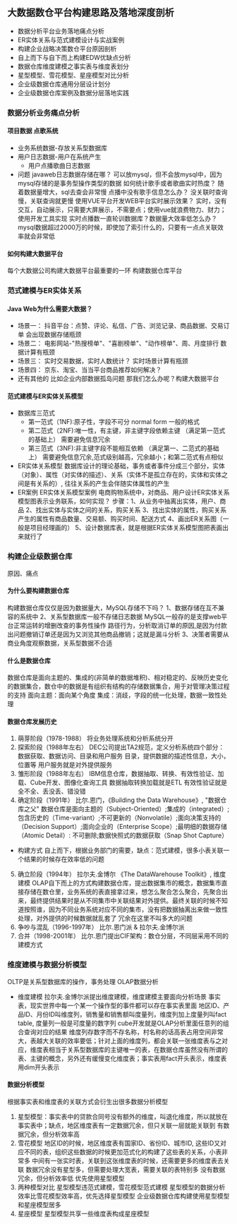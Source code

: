 ## 大数据数仓平台构建思路及落地深度剖析
- 数据分析平台业务落地痛点分析
- ER实体关系与范式建模设计与实战案例
- 构建企业战略决策数仓平台原因剖析
- 自上而下与自下而上构建EDW优缺点分析
- 数据仓库维度建模之事实表与维度表划分
- 星型模型、雪花模型、星座模型对比分析
- 企业级数据仓库通用分层设计划分
- 企业级数据仓库案例及数据分层落地实践

### 数据分析业务痛点分析

#### 项目数据 点歌系统
- 业务系统数据-存放关系型数据库
- 用户日志数据-用户在系统产生
    * 用户点播歌曲日志数据
- 问题
javaweb日志数据存储在哪？
可以放mysql，但不会放mysql中，因为mysql存储的是事务型操作类型的数据
如何统计歌手或者歌曲实时热度？
随着数据量增大，sql去查会非常慢
点播中没有歌手信息怎么办？
没关联时查询慢，关联查询就更慢
使用VUE平台开发WEB平台实时展示效果？
实时，没有交互，自动展示，只需要大屏展示，不需要点；使用vue就浪费物力、财力；
使用开发工具实现
实时点播数一直轮训数据库？数据量大效率低怎么办？
mysql数据超过2000万的时候，即使加了索引什么的，只要有一点点关联效率就会非常低

#### 如何构建大数据平台
每个大数据公司构建大数据平台最重要的一环
构建数据仓库平台

### 范式建模与ER实体关系
#### Java Web为什么需要大数据？
- 场景一：
抖音平台：点赞、评论、私信、广告、浏览记录、商品数据、交易订单
会出现数据存储瓶颈
- 场景二：
电影网站-"热搜榜单"、"喜剧榜单"、"动作榜单"、周、月度排行
数据计算有瓶颈
- 场景三：
实时交易数据，实时人数统计？
实时场景计算有瓶颈
- 场景四：
京东、淘宝、当当平台商品推荐如何解决？
- 还有其他的
比如企业内部数据孤岛问题
那我们怎么办呢？构建大数据平台
#### 范式建模与ER实体关系模型
- 数据库三范式
    * 第一范式（1NF):原子性，字段不可分 normal form 一般的格式
    * 第二范式（2NF):唯一性，有主键，非主键字段依赖主键 （满足第一范式的基础上） 需要避免信息冗余
    * 第三范式（3NF):非主键字段不能相互依赖 （满足第一、二范式的基础上）
    需要避免信息冗余,范式级别越高，冗余越小；和第二范式有点相似
- ER实体关系模型
数据库设计的理论基础，事务或者事件分成三个部分，实体（对象）、属性（对实体的描述）、关系（实体不是孤立存在的，实体和实体之间是有关系的）, 往往关系的产生会伴随实体属性的产生
- ER案例
ER实体关系模型案例
电商购物系统中，对商品、用户设计ER实体关系模型图表示业务联系，如何实现？
步骤：1、从业务中抽离出实体，用户、商品
2、找出实体与实体之间的关系，购买关系
3、找出实体的属性，购买关系产生的属性有商品数量、交易额、购买时间、配送方式
4、画出ER关系图（一般是项目经理画的）
5、设计数据库表，就是根据ER实体关系模型图把表画出来就行了

### 构建企业级数据仓库
原因、痛点
#### 为什么要构建数据仓库
构建数据仓库仅仅是因为数据量大，MySQL存储不下吗？
1、数据存储在互不兼容的系统中
2、关系型数据库一般不存储日志数据
MySQL一般存的是支撑web平台正常运转的增删改查的事务性操作
路径行为，分析取消订单的原因,是因为付款出问题撤销订单还是因为又浏览其他商品撤销；这就是漏斗分析
3、决策者需要从商业角度观察数据，关系型数据不合适
#### 什么是数据仓库
数据仓库是面向主题的、集成的(非简单的数据堆积)、相对稳定的、反映历史变化的数据集合，数仓中的数据是有组织有结构的存储数据集合，用于对管理决策过程的支持
面向主题：面向某个角度
集成：消歧，字段的统一化处理，数据一致性处理
#### 数据仓库发展历史
1. 萌芽阶段（1978-1988）
将业务处理系统和分析系统分开
2. 探索阶段（1988年左右）
DEC公司提出TA2规范，定义分析系统四个部分：数据获取、数据访问、目录和用户服务
目录，提供数据的描述性信息，大小，位置等
用户服务就是对外提供服务
3. 雏形阶段（1988年左右）
IBM信息仓库，数据抽取、转换、有效性验证、加载、Cube开发、图像化查询工具
数据抽取转换加载就是ETL
有效性验证就是全不全、丢没丢、错没错
4. 确定阶段（1991年）
比尔.恩门，《Building the Data Warehouse》, "数据仓库之父"
数据仓库是面向主题的（Subject-Oriented）;集成的（integrated）;包含历史的（Time-variant）;不可更新的（Nonvolatile）;面向决策支持的（Decision Support）;面向企业的（Enterprise Scope）;最明细的数据存储（Atomic Detail）: 不可删除;数据快照式的数据获取（Snap Shot Capture）
- 构建方式
自上而下，根据业务部门的需要，缺点：范式建模，很多小表关联一个结果的时候存在效率低的问题
5. 确立阶段（1994年）
拉尔夫.金博尔 《The DataWarehouse Toolkit》, 维度建模
OLAP自下而上的方式构建数据仓库，提出数据集市的概念，数据集市直接存储在数仓里，业务系统的表直接拿过来，想怎么聚合怎么聚合，先聚合出来，最终提供结果时是从不同集市中关联结果对外提供。最终关联的时候不知道按照谁，因为不同业务系统对应不同的集市，没有把数据抽离出来做一致性处理，对外提供的时候数据就乱套了
冗余在这里不叫多大的问题
6. 争吵与混乱（1996-1997年）
比尔.恩门派 & 拉尔夫.金博尔派
7. 合并（1998-2001年）
比尔.恩门提出CIF架构：数仓分层，不同层采用不同的建模方式
### 维度建模与数据分析模型
OLTP是关系型数据库的操作，事务处理
OLAP数据分析
- 维度建模
拉尔夫.金博尔派提出维度建模，维度建模主要面向分析场景
事实表，现实世界中每一个某一个操作型的事件都可以存在事实表里面
地区ID、产品ID、月份ID叫维度列，销售量和销售额叫度量列，维度列加上度量列叫fact table, 度量列一般是可度量的数字列
cube开发就是OLAP分析里面任意列的组合查询对应的结果
维度列存数字而不存名称，村名称的话高表占用空间非常大，表越大关联的效率要低；针对上面的维度列，都会关联一张维度表与之对应，维度表相当于关系型数据库的主键唯一的表，在数据仓库虽然没有所谓的表、主键的概念，另外还有缓慢变化维度表；事实表用fact开头表示，维度表用dim开头表示
#### 数据分析模型
根据事实表和维度表的关联方式会衍生出很多数据分析模型
1. 星型模型：事实表中的贷款合同号没有额外的维度，叫退化维度，所以就放在事实表中；缺点，地区维度表有一定数据冗余，但只关联一层就能关联到
有数据冗余，但分析效率高
2. 雪花模型
地区ID的时候，地区维度表有国家ID、省份ID、城市ID, 这些ID又对应不同的表，组织这些数据的时候更加范式化的构建了这些表的关系，小表非常多
中间有一张实时表，关联到这张维度表的时候，还需要更多的维度表去关联
数据冗余没有星型多，但需要处理大宽表，需要关联的表特别多
没有数据冗余，但分析效率低
优先使用星型模型
3. 两种模型对比
星型模型违范式建模，雪花模型范式建模
星型模型的数据分析效率比雪花模型效率高，优先选择星型模型
企业级数据仓库构建使用星型模型和星座模型居多
4. 星座模型
星型模型共享一些维度表构成星座模型

